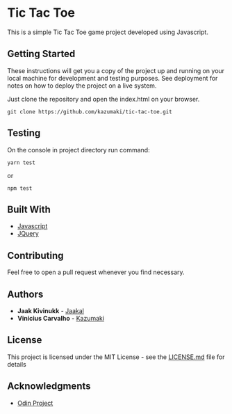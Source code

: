 # Tic Tac Toe
This is a simple Tic Tac Toe game project developed using Javascript.

## Getting Started

These instructions will get you a copy of the project up and running on your local machine for development and testing purposes. See deployment for notes on how to deploy the project on a live system.

Just clone the repository and open the index.html on your browser.

```
git clone https://github.com/kazumaki/tic-tac-toe.git
```

## Testing

On the console in project directory run command:

```
yarn test
```

or

```
npm test
```

## Built With

* [Javascript](https://developer.mozilla.org/en-US/docs/Web/JavaScript)
* [JQuery](https://www.w3schools.com/jquery/)

## Contributing

Feel free to open a pull request whenever you find necessary.

## Authors

* **Jaak Kivinukk** - [Jaakal](https://github.com/Jaakal)
* **Vinicius Carvalho** - [Kazumaki](https://github.com/Kazumaki)

## License

This project is licensed under the MIT License - see the [LICENSE.md](LICENSE.md) file for details

## Acknowledgments

* [Odin Project](https://www.theodinproject.com/courses/javascript/lessons/tic-tac-toe-javascript)
